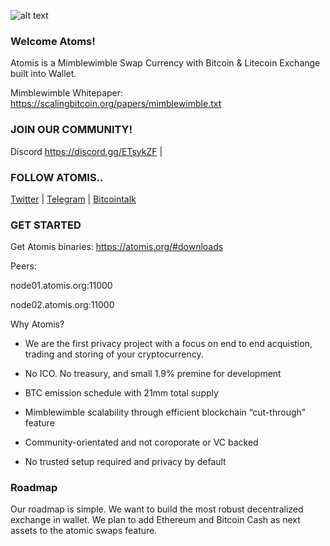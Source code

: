 
![alt text](https://atomis.org/img/full_logo.png "Atomis Logo")

### Welcome Atoms!


Atomis is a Mimblewimble Swap Currency with Bitcoin & Litecoin Exchange built into Wallet.


Mimblewimble Whitepaper: https://scalingbitcoin.org/papers/mimblewimble.txt



### JOIN OUR COMMUNITY!

Discord https://discord.gg/ETsykZF |



### FOLLOW ATOMIS..

[Twitter](https://twitter.com/AtomisBTC) | [Telegram](https://medium.com/) | [Bitcointalk](https://bitcointalk.org/) 



### GET STARTED


Get Atomis binaries: https://atomis.org/#downloads

Peers:

node01.atomis.org:11000

node02.atomis.org:11000



Why Atomis?

* We are the first privacy project with a focus on end to end acquistion, trading and storing of your cryptocurrency.

* No ICO. No treasury, and small 1.9% premine for development

* BTC emission schedule with 21mm total supply

* Mimblewimble scalability through efficient blockchain “cut-through” feature 

* Community-orientated and not coroporate or VC backed

* No trusted setup required and privacy by default


### Roadmap

Our roadmap is simple. We want to build the most robust decentralized exchange in wallet. We plan to add Ethereum and Bitcoin Cash as next assets to the atomic swaps feature. 


